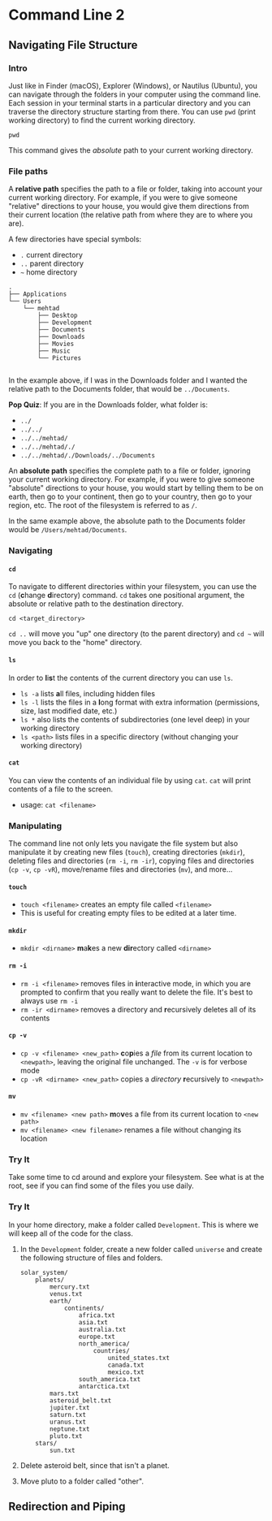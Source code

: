 # Command Line 2 

## Navigating File Structure

### Intro

Just like in Finder (macOS), Explorer (Windows), or Nautilus (Ubuntu), you can navigate through the folders in your computer using the command line. Each session in your terminal starts in a particular directory and you can traverse the directory structure starting from there. You can use `pwd` (print working directory) to find the current working directory.

```
pwd
```

This command gives the *absolute* path to your current working directory.

### File paths

A **relative path** specifies the path to a file or folder, taking into account your current working directory. For example, if you were to give someone "relative" directions to your house, you would give them directions from their current location (the relative path from where they are to where you are).

A few directories have special symbols:
- `.` current directory
- `..` parent directory
- `~` home directory

```
.
├── Applications
└── Users
    └── mehtad
        ├── Desktop
        ├── Development
        ├── Documents
        ├── Downloads
        ├── Movies
        ├── Music
        └── Pictures
 
```

In the example above, if I was in the Downloads folder and I wanted the relative path to the Documents folder, that would be `../Documents`.

**Pop Quiz**: If you are in the Downloads folder, what folder is:

- `../`
- `../../`
- `../../mehtad/`
- `../../mehtad/./`
- `../../mehtad/./Downloads/../Documents`

An **absolute path** specifies the complete path to a file or folder, ignoring your current working directory. For example, if you were to give someone "absolute" directions to your house, you would start by telling them to be on earth, then go to your continent, then go to your country, then go to your region, etc. The root of the filesystem is referred to as `/`.

In the same example above, the absolute path to the Documents folder would be `/Users/mehtad/Documents`.

### Navigating

#### `cd`

To navigate to different directories within your filesystem, you can use the `cd` (**c**hange **d**irectory) command. `cd` takes one positional argument, the absolute or relative path to the destination directory.

```
cd <target_directory>
```

`cd ..` will move you "up" one directory (to the parent directory) and `cd ~` will move you back to the "home" directory.

#### `ls`

In order to **l**i**s**t the contents of the current directory you can use `ls`. 

* `ls -a` lists **a**ll files, including hidden files
* `ls -l` lists the files in a **l**ong format with extra information (permissions, size, last modified date, etc.)
* `ls *` also lists the contents of subdirectories (one level deep) in your working directory
* `ls <path>` lists files in a specific directory (without changing your working directory)

#### `cat`

You can view the contents of an individual file by using `cat`. `cat` will print contents of a file to the screen.

* usage: `cat <filename>`

### Manipulating

The command line not only lets you navigate the file system but also manipulate it by creating new files (`touch`), creating directories (`mkdir`), deleting files and directories (`rm -i`, `rm -ir`), copying files and directories (`cp -v`, `cp -vR`), move/rename files and directories (`mv`), and more...

#### `touch`
* `touch <filename>` creates an empty file called `<filename>`
* This is useful for creating empty files to be edited at a later time.

#### `mkdir`
* `mkdir <dirname>` **m**a**k**es a new **dir**ectory called `<dirname>`

#### `rm -i`
* `rm -i <filename>` removes files in **i**nteractive mode, in which you are prompted to confirm that you really want to delete the file. It's best to always use `rm -i`
* `rm -ir <dirname>` removes a directory and **r**ecursively deletes all of its contents

#### `cp -v`
* `cp -v <filename> <new_path>` **c**o**p**ies a *file* from its current location to `<newpath>`, leaving the original file unchanged. The `-v` is for verbose mode
* `cp -vR <dirname> <new_path>` copies a *directory* **r**ecursively to `<newpath>`

#### `mv`
* `mv <filename> <new path>` **m**o**v**es a file from its current location to `<new path>`
* `mv <filename> <new filename>` renames a file without changing its location

### Try It

Take some time to cd around and explore your filesystem. See what is at the root, see if you can find some of the files you use daily.

### Try It

In your home directory, make a folder called `Development`. This is where we will keep all of the code for the class.

1. In the `Development` folder, create a new folder called `universe` and create the following structure of files and folders.

    ```
    solar_system/
        planets/
            mercury.txt
            venus.txt
            earth/
                continents/
                    africa.txt
                    asia.txt
                    australia.txt
                    europe.txt
                    north_america/
                        countries/
                            united_states.txt
                            canada.txt
                            mexico.txt
                    south_america.txt
                    antarctica.txt
            mars.txt
            asteroid_belt.txt
            jupiter.txt
            saturn.txt
            uranus.txt
            neptune.txt
            pluto.txt
        stars/
            sun.txt
    ```

2. Delete asteroid belt, since that isn't a planet.

3. Move pluto to a folder called "other".

## Redirection and Piping


